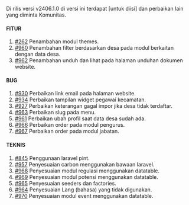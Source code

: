 Di rilis versi v2406.1.0 di versi ini terdapat [untuk diisi] dan perbaikan lain yang diminta Komunitas.


#### FITUR

1. [#262](https://github.com/OpenSID/OpenDK/issues/262) Penambahan modul themes.
2. [#960](https://github.com/OpenSID/OpenDK/issues/960) Penambahan filter berdasarkan desa pada modul berkaitan dengan data desa.
3. [#962](https://github.com/OpenSID/OpenDK/issues/962) Penambahan unduh dan lihat pada halaman unduhan dokumen website.


#### BUG
 
1. [#930](https://github.com/OpenSID/OpenDK/issues/930) Perbaikan link email pada halaman website.
2. [#934](https://github.com/OpenSID/OpenDK/issues/934) Perbaikan tampilan widget pegawai kecamatan.
3. [#927](https://github.com/OpenSID/OpenDK/issues/927) Perbaikan keterangan gagal impor jika desa tidak terdaftar.
4. [#963](https://github.com/OpenSID/OpenDK/issues/963) Perbaikan slug pada menu.
5. [#961](https://github.com/OpenSID/OpenDK/issues/961) Perbaikan ubah profil saat data desa sudah ada.
6. [#966](https://github.com/OpenSID/OpenDK/issues/966) Perbaikan order pada modul pengurus.
7. [#967](https://github.com/OpenSID/OpenDK/issues/967) Perbaikan order pada modul jabatan.


#### TEKNIS

1. [#845](https://github.com/OpenSID/OpenDK/issues/845) Penggunaan laravel pint.
2. [#957](https://github.com/OpenSID/OpenDK/issues/957) Penyesuaian carbon menggunakan bawaan laravel.
3. [#968](https://github.com/OpenSID/OpenDK/issues/968) Penyesuaian modul regulasi menggunakan datatable.
4. [#969](https://github.com/OpenSID/OpenDK/issues/969) Penyesuaian modul potensi menggunakan datatable.
5. [#965](https://github.com/OpenSID/OpenDK/issues/965) Penyesuaian seeders dan factories.
6. [#964](https://github.com/OpenSID/OpenDK/issues/964) Penyesuaian Lang (bahasa) yang tidak digunakan.
7. [#970](https://github.com/OpenSID/OpenDK/issues/970) Penyesuaian modul event menggunakan datatable.